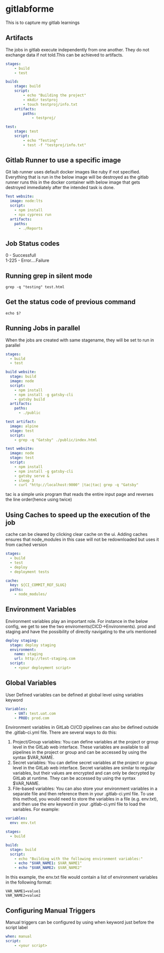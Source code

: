 # gitlabforme
This is to capture my gitlab learnings

## Artifacts
The jobs in gitlab execute independently from one another. They do not exchange data if not told.This can be achieved to artifacts.
```yaml
stages:
    - build
    - test

build:
    stage: build
    script:
        - echo "Building the project"
        - mkdir testproj
        - touch testproj/info.txt
    artifacts:
        paths:
            - testproj/

test:
    stage: test
    script:
        - echo "Testing"
        - test -f "testproj/info.txt"
```
## Gitlab Runner to use a specific image
Git lab runner uses default docker images like ruby if not specified. Everything that is run in the below image will be destroyed as the gitlab runner runs this in the docker container with below image that gets destroyed immediately after the intended task is done.
```yaml
Test website:
  image: node:lts
  script:
    - npm install
    - npx cypress run
  artifacts:
    paths:
      - ./Reports
```
## Job Status codes
0 - Successfull <br>
1-225 - Error....Failure

## Running grep in silent mode
```linux
grep -q "testing" test.html
```

## Get the status code of previous command
```linux
echo $?
```
## Running Jobs in parallel
When the jobs are created with same stagename, they will be set to run in parallel
```yml
stages:
  - build
  - test

build website:
  stage: build
  image: node
  script:
    - npm install
    - npm install -g gatsby-cli
    - gatsby build
  artifacts:
    paths:
      - ./public

test artifact:
  image: alpine
  stage: test
  script:
    - grep -q "Gatsby" ./public/index.html

test website:
  image: node
  stage: test
  script:
    - npm install
    - npm install -g gatsby-cli
    - gatsby serve &
    - sleep 3
    - curl "http://localhost:9000" |tac|tac| grep -q "Gatsby"
```
tac is a simple unix program that reads the entire input page and reverses the line order(hence using twice)

##  Using Caches to speed up the execution of the job
cache can be cleared by clicking clear cache on the ui. Adding caches ensures that node_modules in this case will not be redownloaded but uses it from cached version
```yml
stages:
  - build
  - test
  - deploy
  - deployment tests

cache:
  key: ${CI_COMMIT_REF_SLUG}
  paths:
    - node_modules/
```
## Environment Variables
Environment variables play an important role. For instance in the below config, we get to see the two enviroments(CICD->Environments). prod and staging and have the possibility of directly navigating to the urls mentioned
```yml
deploy staging: 
  stage: deploy staging
  environment:
    name: staging
    url: http://test-staging.com
  script:
    - <your deployment script>
```
## Global Variables
User Defined variables can be defined at global level using variables keyword
```yml
Variables:
    - UAT: test.uat.com
    - PROD: prod.com
```
Environment variables in GitLab CI/CD pipelines can also be defined outside the .gitlab-ci.yml file. There are several ways to do this:
1. Project/Group variables: You can define variables at the project or group level in the GitLab web interface. These variables are available to all pipelines in the project or group and can be accessed by using the syntax $VAR_NAME.<br>
2. Secret variables: You can define secret variables at the project or group level in the GitLab web interface. Secret variables are similar to regular variables, but their values are encrypted and can only be decrypted by GitLab at runtime. They can be accessed by using the syntax $VAR_NAME.<br>
3. File-based variables: You can also store your environment variables in a separate file and then reference them in your .gitlab-ci.yml file. To use this method, you would need to store the variables in a file (e.g. env.txt), and then use the env keyword in your .gitlab-ci.yml file to load the variables. For example:<br>
```yml
variables:
  env: env.txt

stages:
  - build

build:
  stage: build
  script:
    - echo "Building with the following environment variables:"
    - echo "$VAR_NAME1: $VAR_NAME1"
    - echo "$VAR_NAME2: $VAR_NAME2"
```
In this example, the env.txt file would contain a list of environment variables in the following format:<br>
```text
VAR_NAME1=value1
VAR_NAME2=value2
```
## Configuring Manual Triggers
Manual triggers can be configured by using when keyword just before the script label
```yml
when: manual
script:
    - <your script>
```

